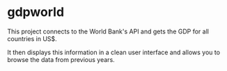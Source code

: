 # gdpworld

This project connects to the World Bank's API and gets the GDP for all countries in US$.

It then displays this information in a clean user interface and allows you to browse the data from previous years.
